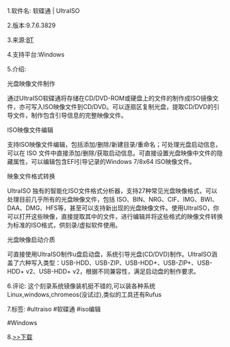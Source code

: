 1.软件名: 软碟通 | UltraISO

2.版本:9.7.6.3829

3.来源:[BT](https://telegra.ph/%E6%9D%A5%E6%BA%90-12-15)

4.支持平台:Windows

5.介绍:

光盘映像文件制作

通过UltraISO软碟通将存储在CD/DVD-ROM或硬盘上的文件的制作成ISO镜像文件，亦可写入ISO映像文件到CD/DVD。可以逐扇区复制光盘，提取CD/DVD的引导文件，制作包含引导信息的完整映像文件。

ISO映像文件编辑

支持ISO映像文件编辑，包括添加/删除/新建目录/重命名；可处理光盘启动信息，可以在 ISO 文件中直接添加/删除/获取启动信息。可直接设置光盘映像中文件的隐藏属性，可以编辑包含EFI引导记录的Windows 7/8x64 ISO映像文件。

映象文件格式转换

UltraISO 独有的智能化ISO文件格式分析器，支持27种常见光盘映像格式，可以处理目前几乎所有的光盘映像文件，包括 ISO、BIN、NRG、CIF、IMG、BWI、DAA、DMG、HFS等，甚至可以支持新出现的光盘映像文件。使用UltraISO，你可以打开这些映像，直接提取其中的文件，进行编辑并将这些格式的映像文件转换为标准的ISO格式，供刻录/虚拟软件使用。

光盘映像启动介质

可直接使用UltraISO制作u盘启动盘，系统引导光盘(CD/DVD)制作。UltraISO涵盖了六种写入类型：USB-HDD、USB-ZIP、USB-HDD+、USB-ZIP+、USB-HDD+ v2、USB-HDD+ v2，根据不同兼容性，满足启动盘的制作要求。

6.评论:
这个刻录系统镜像装机挺不错的,可以装各种系统Linux,windows,chromeos(没试过),类似的工具还有Rufus

7.标签:
#ultraiso #软碟通 #iso编辑 

#Windows

8.[>>下载](https://t.me/GoojoeShare/13)
